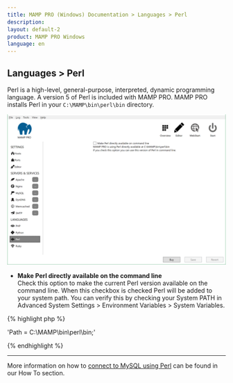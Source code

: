```yaml
---
title: MAMP PRO (Windows) Documentation > Languages > Perl
description: 
layout: default-2
product: MAMP PRO Windows
language: en
---
```


## Languages > Perl

Perl is a high-level, general-purpose, interpreted, dynamic programming language. A version 5 of Perl is included with MAMP PRO. MAMP PRO installs Perl in your `C:\MAMP\bin\perl\bin` directory.

![MAMP](/en/MAMP-PRO-Windows/Languages/Perl/Perl.png)

*  **Make Perl directly available on the command line**  
   Check this option to make the current Perl version available on the command line. When this checkbox is checked Perl will be added to your system path. You can verify this by checking your System PATH in Advanced System Settings > Environment Variables > System Variables.
   
   
{% highlight php %}

'Path = C:\MAMP\bin\perl\bin;'

{% endhighlight %} 
   
---

More information on how to [connect to MySQL using Perl](../../How-Tos/MySQL/#perl_connect) can be found in our How To section.
